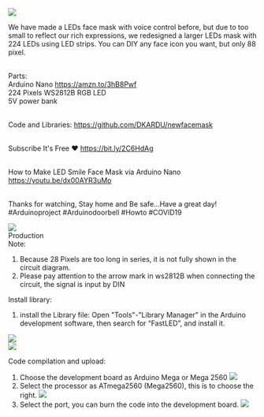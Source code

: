 <a href="https://youtu.be/zUG7pcuzTM8">
<img src="http://dkardu.oss-cn-hongkong.aliyuncs.com/newfacemask/%E9%9D%A2%E7%BD%A9new.jpg" /> 
</a></br>


We have made a LEDs face mask with voice control before, but due to too small to reflect our rich expressions, we redesigned a larger LEDs mask with 224 LEDs using LED strips.
You can DIY any face icon you want, but only 88 pixel.</br></br>

Parts:</br>
Arduino Nano  https://amzn.to/3hB8Pwf</br>
224 Pixels WS2812B RGB LED</br>
5V power bank </br></br>

Code and Libraries: https://github.com/DKARDU/newfacemask</br></br>

Subscribe It's Free ❤ https://bit.ly/2C6HdAg</br></br>


How to Make LED Smile Face Mask via Arduino Nano</br>
https://youtu.be/dx00AYR3uMo</br></br>

Thanks for watching, Stay home and Be safe...Have a great day!</br>
#Arduinoproject #Arduinodoorbell #Howto #COVID19</br>


<img src="http://dkardu.oss-cn-hongkong.aliyuncs.com/newfacemask/Circuit%20diagram.jpg" /></br>
Production</br>
Note:
1.	Because 28 Pixels are too long in series, it is not fully shown in the circuit diagram.
2.	Please pay attention to the arrow mark in ws2812B when connecting the circuit, the signal is input by DIN

Install library:
1.	install the Library file: Open "Tools"-"Library Manager" in the Arduino development software, then search for “FastLED”, and install it.
 
<img src="http://dkardu.oss-cn-hongkong.aliyuncs.com/newfacemask/01.png" /></br>
<img src="http://dkardu.oss-cn-hongkong.aliyuncs.com/newfacemask/02.png" /></br>
 
Code compilation and upload:

1.	Choose the development board as Arduino Mega or Mega 2560
<img src="http://dkardu.oss-cn-hongkong.aliyuncs.com/newfacemask/03.png" /></br>
2.	Select the processor as ATmega2560 (Mega2560), this is to choose the right.
<img src="http://dkardu.oss-cn-hongkong.aliyuncs.com/newfacemask/04.png" /></br>
3.	Select the port, you can burn the code into the development board.
<img src="http://dkardu.oss-cn-hongkong.aliyuncs.com/newfacemask/05.png" /></br>
